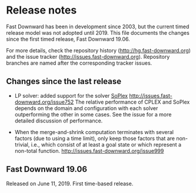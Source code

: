 # Release notes

Fast Downward has been in development since 2003, but the current
timed release model was not adopted until 2019. This file documents
the changes since the first timed release, Fast Downward 19.06.

For more details, check the repository history
(<http://hg.fast-downward.org>) and the issue tracker
(<http://issues.fast-downward.org>). Repository branches are named
after the corresponding tracker issues.

## Changes since the last release

- LP solver: added support for the solver [SoPlex](https://soplex.zib.de/)
  <http://issues.fast-downward.org/issue752>
  The relative performance of CPLEX and SoPlex depends on the domain and
  configuration with each solver outperforming the other in some cases.
  See the issue for a more detailed discussion of performance.

- When the merge-and-shrink computation terminates with several factors (due to
  using a time limit), only keep those factors that are non-trivial, i.e.,
  which consist of at least a goal state or which represent a non-total
  function. <http://issues.fast-downward.org/issue999>

## Fast Downward 19.06

Released on June 11, 2019.
First time-based release.
